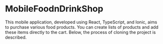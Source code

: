 # MobileFoodnDrinkShop

This mobile application, developed using React, TypeScript, and Ionic, aims to purchase various food products. You can create lists of products and add these items directly to the cart. Below, the process of cloning the project is described.
